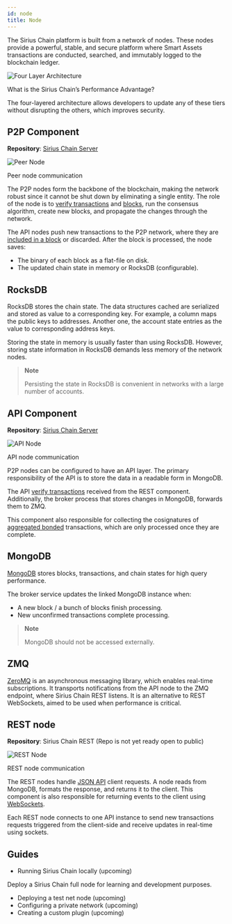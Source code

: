 ```yaml
---
id: node
title: Node
---
```


The Sirius Chain platform is built from a network of nodes. These nodes provide a powerful, stable, and secure platform where Smart Assets transactions are conducted, searched, and immutably logged to the blockchain ledger.

![Four Layer Architecture](/img/four-layer-architecture.png "Four Layer Architecture")

<p class="caption">What is the Sirius Chain’s Performance Advantage?</p>

The four-layered architecture allows developers to update any of these tiers without disrupting the others, which improves security.

## P2P Component

**Repository**: [Sirius Chain Server](https://github.com/proximax-storage/cpp-xpx-chain)

![Peer Node](/img/node-peer.jpg "Peer Node")
<p class="caption">Peer node communication</p>

The P2P nodes form the backbone of the blockchain, making the network robust since it cannot be shut down by eliminating a single entity. The role of the node is to [verify transactions](./transaction.md#transaction-validation) and [blocks](./block.md), run the consensus algorithm, create new blocks, and propagate the changes through the network.

The API nodes push new transactions to the P2P network, where they are [included in a block](./validating.md) or discarded. After the block is processed, the node saves:

- The binary of each block as a flat-file on disk.
- The updated chain state in memory or RocksDB (configurable).


## RocksDB

RocksDB stores the chain state. The data structures cached are serialized and stored as value to a corresponding key. For example, a column maps the public keys to addresses. Another one, the account state entries as the value to corresponding address keys.

Storing the state in memory is usually faster than using RocksDB. However, storing state information in RocksDB demands less memory of the network nodes.

> **Note**
>
> Persisting the state in RocksDB is convenient in networks with a large number of accounts.

## API Component

**Repository**: [Sirius Chain Server](https://github.com/proximax-storage/cpp-xpx-chain)

![API Node](/img/node-api.jpg "API Node")
<p class="caption">API node communication</p>

P2P nodes can be configured to have an API layer. The primary responsibility of the API is to store the data in a readable form in MongoDB.

The API [verify transactions](./transaction.md#transaction-validation) received from the REST component. Additionally, the broker process that stores changes in MongoDB, forwards them to ZMQ.

This component also responsible for collecting the cosignatures of [aggregated bonded](../built-in-features/aggregate-transaction.md) transactions, which are only processed once they are complete.

## MongoDB

[MongoDB](https://es.wikipedia.org/wiki/MongoDB) stores blocks, transactions, and chain states for high query performance.

The broker service updates the linked MongoDB instance when:

- A new block / a bunch of blocks finish processing.
- New unconfirmed transactions complete processing.

> **Note**
>
> MongoDB should not be accessed externally.

## ZMQ

[ZeroMQ](https://en.wikipedia.org/wiki/ZeroMQ) is an asynchronous messaging library, which enables real-time subscriptions. It transports notifications from the API node to the ZMQ endpoint, where Sirius Chain REST listens. It is an alternative to REST WebSockets, aimed to be used when performance is critical.

## REST node

**Repository**: Sirius Chain REST (Repo is not yet ready open to public)

![REST Node](/img/node-rest.jpg "REST Node")
<p class="caption">REST node communication</p>

The REST nodes handle [JSON API](../rest-api/overview.md) client requests. A node reads from MongoDB, formats the response, and returns it to the client. This component is also responsible for returning events to the client using [WebSockets](../rest-api/websockets.md).

Each REST node connects to one API instance to send new transactions requests triggered from the client-side and receive updates in real-time using sockets.

## Guides

- Running Sirius Chain locally (upcoming)

Deploy a Sirius Chain full node for learning and development purposes.

- Deploying a test net node (upcoming)
- Configuring a private network (upcoming)
- Creating a custom plugin (upcoming)

